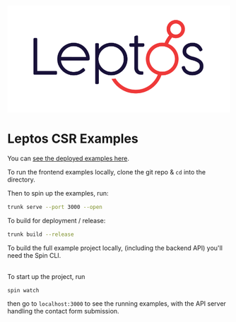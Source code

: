 <picture>
    <source srcset="https://raw.githubusercontent.com/leptos-rs/leptos/main/docs/logos/Leptos_logo_Solid_White.svg" media="(prefers-color-scheme: dark)">
    <img src="https://raw.githubusercontent.com/leptos-rs/leptos/main/docs/logos/Leptos_logo_RGB.svg" alt="Leptos Logo">
</picture>

# Leptos CSR Examples

You can [see the deployed examples here][deployed-examples].

To run the frontend examples locally, clone the git repo & `cd` into the directory.

Then to spin up the examples, run:

```sh
trunk serve --port 3000 --open
```

To build for deployment / release:

```sh
trunk build --release
```

To build the full example project locally, (including the backend API) you'll need the Spin CLI.

<br/>
To start up the project, run

```sh
spin watch
```

then go to `localhost:3000` to see the running examples, with the API server handling the contact form submission.

[deployed-examples]: https://csr-examples-hjh4tnot.fermyon.app
